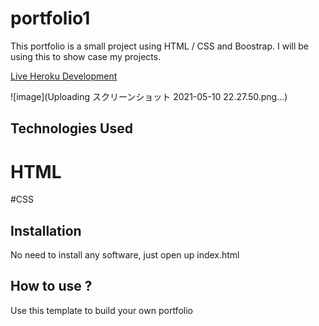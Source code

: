 # portfolio1

This portfolio is a small project using HTML / CSS and Boostrap. I will be using this to show case my projects.

[Live Heroku Development](https://portfolio-miho.herokuapp.com/)

![image](Uploading スクリーンショット 2021-05-10 22.27.50.png…)

## Technologies Used

# HTML
#CSS

## Installation 

No need to install any software, just open up index.html

## How to use ?

Use this template to build your own portfolio

